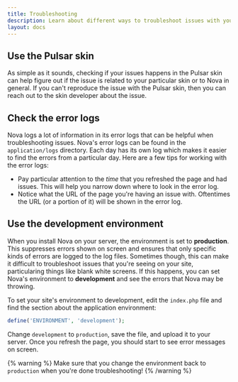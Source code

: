 ```yaml
---
title: Troubleshooting
description: Learn about different ways to troubleshoot issues with your Nova site.
layout: docs
---
```


## Use the Pulsar skin

As simple as it sounds, checking if your issues happens in the Pulsar skin can help figure out if the issue is related to your particular skin or to Nova in general. If you can't reproduce the issue with the Pulsar skin, then you can reach out to the skin developer about the issue.

## Check the error logs

Nova logs a lot of information in its error logs that can be helpful when troubleshooting issues. Nova's error logs can be found in the `application/logs` directory. Each day has its own log which makes it easier to find the errors from a particular day. Here are a few tips for working with the error logs:

- Pay particular attention to the *time* that you refreshed the page and had issues. This will help you narrow down where to look in the error log.
- Notice what the URL of the page you're having an issue with. Oftentimes the URL (or a portion of it) will be shown in the error log.

## Use the development environment

When you install Nova on your server, the environment is set to **production**. This suppresses errors shown on screen and ensures that only specific kinds of errors are logged to the log files. Sometimes though, this can make it difficult to troubleshoot issues that you're seeing on your site, particularing things like blank white screens. If this happens, you can set Nova's environment to **development** and see the errors that Nova may be throwing.

To set your site's environment to development, edit the `index.php` file and find the section about the application environment:

```php
define('ENVIRONMENT', 'development');
```

Change `development` to `production`, save the file, and upload it to your server. Once you refresh the page, you should start to see error messages on screen.

{% warning %}
Make sure that you change the environment back to `production` when you're done troubleshooting!
{% /warning %}